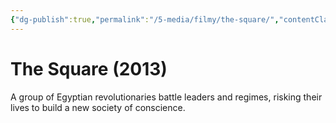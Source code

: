 ```yaml
---
{"dg-publish":true,"permalink":"/5-media/filmy/the-square/","contentClasses":"movie","tags":["to-watch","фильм","#Documentary","#Drama","#History"]}
---
```


# The Square (2013)
 
A group of Egyptian revolutionaries battle leaders and regimes, risking their lives to build a new society of conscience.

